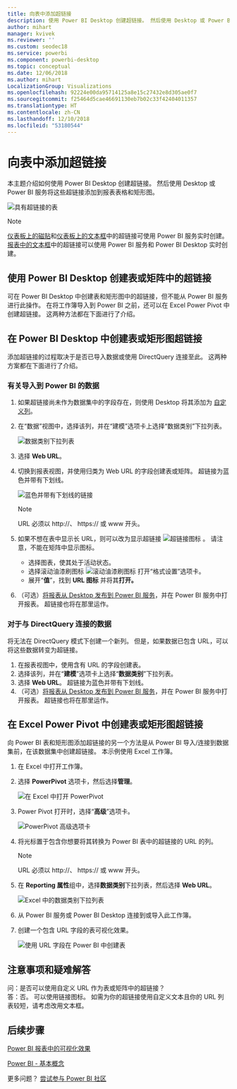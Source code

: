 ```yaml
---
title: 向表中添加超链接
description: 使用 Power BI Desktop 创建超链接。 然后使用 Desktop 或 Power BI 服务将这些超链接添加到报表表格和矩形图。
author: mihart
manager: kvivek
ms.reviewer: ''
ms.custom: seodec18
ms.service: powerbi
ms.component: powerbi-desktop
ms.topic: conceptual
ms.date: 12/06/2018
ms.author: mihart
LocalizationGroup: Visualizations
ms.openlocfilehash: 92224e00da95714125a8e15c27432e8d305ae0f7
ms.sourcegitcommit: f25464d5cae46691130eb7b02c33f42404011357
ms.translationtype: HT
ms.contentlocale: zh-CN
ms.lasthandoff: 12/10/2018
ms.locfileid: "53180544"
---
```

# <a name="add-hyperlinks-to-a-table"></a>向表中添加超链接
本主题介绍如何使用 Power BI Desktop 创建超链接。 然后使用 Desktop 或 Power BI 服务将这些超链接添加到报表表格和矩形图。 

![具有超链接的表](media/power-bi-hyperlinks-in-tables/hyperlinkedtable.png)

> [!NOTE]
> [仪表板上的磁贴](service-dashboard-edit-tile.md)和[仪表板上的文本框](service-dashboard-add-widget.md)中的超链接可使用 Power BI 服务实时创建。 [报表中的文本框](service-add-hyperlink-to-text-box.md)中的超链接可以使用 Power BI 服务和 Power BI Desktop 实时创建。
> 
> 

## <a name="to-create-a-hyperlink-in-a-table-or-matrix-using-power-bi-desktop"></a>使用 Power BI Desktop 创建表或矩阵中的超链接
可在 Power BI Desktop 中创建表和矩形图中的超链接，但不能从 Power BI 服务进行此操作。 在将工作簿导入到 Power BI 之前，还可以在 Excel Power Pivot 中创建超链接。 这两种方法都在下面进行了介绍。

## <a name="create-a-table-or-matrix-hyperlink-in-power-bi-desktop"></a>在 Power BI Desktop 中创建表或矩形图超链接
添加超链接的过程取决于是否已导入数据或使用 DirectQuery 连接至此。 这两种方案都在下面进行了介绍。

### <a name="for-data-imported-into-power-bi"></a>有关导入到 Power BI 的数据
1. 如果超链接尚未作为数据集中的字段存在，则使用 Desktop 将其添加为 [自定义列](desktop-common-query-tasks.md)。
2. 在“数据”视图中，选择该列，并在“建模”选项卡上选择“数据类别”下拉列表。
   
    ![数据类别下拉列表](media/power-bi-hyperlinks-in-tables/pbi_data_category.png)
3. 选择 **Web URL**。
4. 切换到报表视图，并使用归类为 Web URL 的字段创建表或矩阵。 超链接为蓝色并带有下划线。

    ![蓝色并带有下划线的链接](media/power-bi-hyperlinks-in-tables/power-bi-table-with-hyperlinks2.png)

    > [!NOTE]
    > URL 必须以 http://、 https:// 或 www 开头。
    >
   
1. 如果不想在表中显示长 URL，则可以改为显示超链接  ![超链接图标](media/power-bi-hyperlinks-in-tables/power-bi-hyperlink-icon.png) 。 请注意，不能在矩阵中显示图标。
   
   * 选择图表，使其处于活动状态。
   * 选择滚动油漆刷图标 ![滚动油漆刷图标](media/power-bi-hyperlinks-in-tables/power-bi-paintroller.png) 打开“格式设置”选项卡。
   * 展开“**值**”，找到 **URL 图标** 并将其**打开。**
6. （可选）[将报表从 Desktop 发布到 Power BI 服务](guided-learning/publishingandsharing.yml?tutorial-step=2)，并在 Power BI 服务中打开报表。 超链接也将在那里运作。

### <a name="for-data-connected-with-directquery"></a>对于与 DirectQuery 连接的数据
将无法在 DirectQuery 模式下创建一个新列。  但是，如果数据已包含 URL，可以将这些数据转变为超链接。

1. 在报表视图中，使用含有 URL 的字段创建表。
2. 选择该列，并在“**建模**”选项卡上选择“**数据类别**”下拉列表。
3. 选择 **Web URL**。 超链接为蓝色并带有下划线。
4. （可选）[将报表从 Desktop 发布到 Power BI 服务](guided-learning/publishingandsharing.yml?tutorial-step=2)，并在 Power BI 服务中打开报表。 超链接也将在那里运作。

## <a name="create-a-table-or-matrix-hyperlink-in-excel-power-pivot"></a>在 Excel Power Pivot 中创建表或矩形图超链接
向 Power BI 表和矩形图添加超链接的另一个方法是从 Power BI 导入/连接到数据集前，在该数据集中创建超链接。 本示例使用 Excel 工作簿。

1. 在 Excel 中打开工作簿。
2. 选择 **PowerPivot** 选项卡，然后选择**管理**。
   
   ![在 Excel 中打开 PowerPivot](media/power-bi-hyperlinks-in-tables/createhyperlinkinpowerpivot2.png)
1. Power Pivot 打开时，选择“**高级**”选项卡。
   
   ![PowerPivot 高级选项卡](media/power-bi-hyperlinks-in-tables/createhyperlinkinpowerpivot3.png)
4. 将光标置于包含你想要将其转换为 Power BI 表中的超链接的 URL 的列。
   
   > [!NOTE]
   > URL 必须以 http://、 https:// 或 www 开头。
   > 
5. 在 **Reporting 属性**组中，选择**数据类别**下拉列表，然后选择 **Web URL**。 
   
   ![Excel 中的数据类别下拉列表](media/power-bi-hyperlinks-in-tables/createhyperlinksnew.png)

6. 从 Power BI 服务或 Power BI Desktop 连接到或导入此工作簿。
7. 创建一个包含 URL 字段的表可视化效果。
   
   ![使用 URL 字段在 Power BI 中创建表](media/power-bi-hyperlinks-in-tables/hyperlinksintables.gif)

## <a name="considerations-and-troubleshooting"></a>注意事项和疑难解答
问：是否可以使用自定义 URL 作为表或矩阵中的超链接？    
答：否。 可以使用链接图标。 如需为你的超链接使用自定义文本且你的 URL 列表较短，请考虑改用文本框。


## <a name="next-steps"></a>后续步骤
[Power BI 报表中的可视化效果](visuals/power-bi-report-visualizations.md)

[Power BI - 基本概念](consumer/end-user-basic-concepts.md)

更多问题？ [尝试参与 Power BI 社区](http://community.powerbi.com/)

